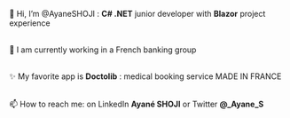👋 Hi, I’m @AyaneSHOJI : **C# .NET** junior developer with **Blazor** project experience </br>
</br>

🌱 I am currently working in a French banking group</br>
</br>

✨ My favorite app is **Doctolib** : medical booking service MADE IN FRANCE</br>
</br>
    
📫 How to reach me: on LinkedIn **Ayané SHOJI** or Twitter **@_Ayane_S**</br>
</br>

<!---
AyaneSHOJI/AyaneSHOJI is a ✨ special ✨ repository because its `README.md` (this file) appears on your GitHub profile.
You can click the Preview link to take a look at your changes.
--->
